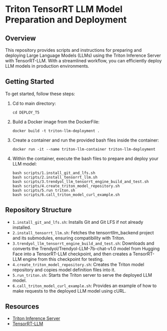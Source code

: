 # Triton TensorRT LLM Model Preparation and Deployment

## Overview

This repository provides scripts and instructions for preparing and deploying Large Language Models (LLMs) using the Triton Inference Server with TensorRT-LLM. With a streamlined workflow, you can efficiently deploy LLM models in production environments.

## Getting Started

To get started, follow these steps:

1. Cd to main directory:
   ```
   cd DEPLOY_T5
   ```

2. Build a Docker image from the DockerFile:
   ```
   docker build -t triton-llm-deployment .
   ```

3. Create a container and run the provided bash files inside the container:
   ```
   docker run -it --name triton-llm-container triton-llm-deployment
   ```

4. Within the container, execute the bash files to prepare and deploy your LLM model:
   ```
   bash scripts/1.install_git_and_lfs.sh
   bash scripts/2.install_tensorrt_llm.sh
   bash scripts/3.trendyol_llm_tensorrt_engine_build_and_test.sh
   bash scripts/4.create_triton_model_repository.sh
   bash scripts/5.run triton.sh
   bash scripts/6.call_triton_model_curl_example.sh
   ```

## Repository Structure

- `1.install_git_and_lfs.sh`: Installs Git and Git LFS if not already installed.
- `2.install_tensorrt_llm.sh`: Fetches the tensorrtllm_backend project and its submodules, ensuring compatibility with Triton.
- `3.trendyol_llm_tensorrt_engine_build_and_test.sh`: Downloads and converts the Trendyol/Trendyol-LLM-7b-chat-v1.0 model from Hugging Face into a TensorRT-LLM checkpoint, and then creates a TensorRT-LLM engine from this checkpoint for testing.
- `4.create_triton_model_repository.sh`: Creates the Triton model repository and copies model definition files into it.
- `5.run_triton.sh`: Starts the Triton server to serve the deployed LLM model.
- `6.call_triton_model_curl_example.sh`: Provides an example of how to make requests to the deployed LLM model using cURL.
## Resources

- [Triton Inference Server](https://github.com/triton-inference-server/server)
- [TensorRT-LLM](https://github.com/NVIDIA/TensorRT/tree/master/llm](https://github.com/NVIDIA/TensorRT-LLM))